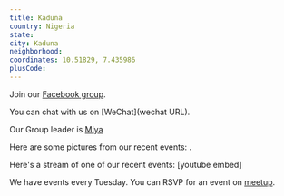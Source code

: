 ```yaml
---
title: Kaduna
country: Nigeria
state: 
city: Kaduna
neighborhood: 
coordinates: 10.51829, 7.435986
plusCode:
---
```

Join our [Facebook group](https://www.facebook.com/groups/free.code.camp.kaduna).

You can chat with us on [WeChat](wechat URL).

Our Group leader is [Miya](freecodecamp.org/miya)

Here are some pictures from our recent events:
![]().

Here's a stream of one of our recent events:
[youtube embed]

We have events every Tuesday. You can RSVP for an event on [meetup](meetupurl).
